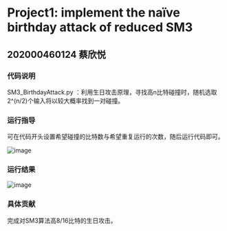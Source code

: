 # Project1: implement the naïve birthday attack of reduced SM3

## 202000460124 蔡欣悦

### 代码说明

SM3_BirthdayAttack.py ：利用生日攻击原理，寻找高n比特碰撞时，随机选取2^(n/2)个输入将以较大概率找到一对碰撞。

### 运行指导

可在代码开头设置希望碰撞的比特数与希望重复运行的次数，随后运行代码即可。

![image](https://user-images.githubusercontent.com/105582476/180795742-fbc7b50f-2d2e-489b-b609-0c60a22bc5eb.png)


### 运行结果

![image](https://user-images.githubusercontent.com/105582476/180795190-1bf496e7-d727-4de3-bbfa-2bd7cd7c4e96.png)

### 具体贡献

完成对SM3算法高8/16比特的生日攻击。
